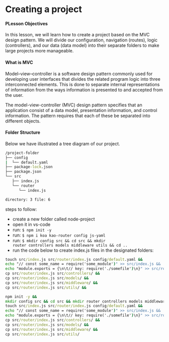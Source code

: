 # Creating a project

#### PLesson Objectives
In this lesson, we will learn how to create a project based on the MVC design pattern. 
We will divide our configuration, navigation (routes), logic (controllers), and our data (data model) into their separate folders to make large projects more manageable.

#### What is MVC
Model–view–controller is a software design pattern commonly used for developing user interfaces that divides the related program logic into three interconnected elements. This is done to separate internal representations of information from the ways information is presented to and accepted from the user.

The model-view-controller (MVC) design pattern specifies that an application consist of a data model, presentation information, and control information. The pattern requires that each of these be separated into different objects.

#### Folder Structure
Below we have illustrated a tree diagram of our project.

```cmd
/project-folder
├── config
|  └── default.yaml
├── package-lock.json
├── package.json
└── src
   ├── index.js
   └── router
      └── index.js

directory: 3 file: 6
```

steps to follow:
- create a new folder called node-project
- open it in vs-code
- run: <code>$ npm init -y</code>
- run: <code>$ npm i koa kao-router config js-yaml</code>
- run: <code>$ mkdir config src && cd src && mkdir router controllers models middleware utils && cd ..</code>
- run the code below to create index.js files in the designated folders:
```cmd
touch src/index.js src/router/index.js config/default.yaml &&
echo "// const some_name = require('some_module')" >> src/index.js &&
echo "module.exports = {\n\t// key: require('./somefile')\n}" >> src/router/index.js &&
cp src/router/index.js src/controllers/ &&
cp src/router/index.js src/models/ &&
cp src/router/index.js src/middleware/ &&
cp src/router/index.js src/utils/ &&
```


```cmd
npm init -y &&
mkdir config src && cd src && mkdir router controllers models middleware utils && cd .. &&
touch src/index.js src/router/index.js config/default.yaml &&
echo "// const some_name = require('some_module')" >> src/index.js &&
echo "module.exports = {\n\t// key: require('./somefile')\n}" >> src/router/index.js &&
cp src/router/index.js src/controllers/ &&
cp src/router/index.js src/models/ &&
cp src/router/index.js src/middleware/ &&
cp src/router/index.js src/utils/
```
